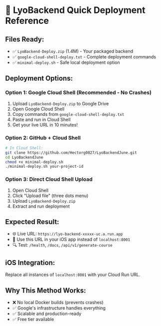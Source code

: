 # 🚀 LyoBackend Quick Deployment Reference

## Files Ready:
- ✅ `LyoBackend-Deploy.zip` (1.4M) - Your packaged backend
- ✅ `google-cloud-shell-deploy.txt` - Complete deployment commands
- ✅ `minimal-deploy.sh` - Safe local deployment option

## Deployment Options:

### Option 1: Google Cloud Shell (Recommended - No Crashes)
1. Upload `LyoBackend-Deploy.zip` to Google Drive
2. Open Google Cloud Shell
3. Copy commands from `google-cloud-shell-deploy.txt`
4. Paste and run in Cloud Shell
5. Get your live URL in 10 minutes!

### Option 2: GitHub + Cloud Shell
```bash
# In Cloud Shell:
git clone https://github.com/Hectorg0827/LyoBackendJune.git
cd LyoBackendJune
chmod +x minimal-deploy.sh
./minimal-deploy.sh your-project-id
```

### Option 3: Direct Cloud Shell Upload
1. Open Cloud Shell
2. Click "Upload file" (three dots menu)
3. Upload `LyoBackend-Deploy.zip`
4. Extract and run deployment

## Expected Result:
- 🌐 Live URL: `https://lyo-backend-xxxxx-uc.a.run.app`
- 📱 Use this URL in your iOS app instead of `localhost:8001`
- 🔍 Test: `/health`, `/docs`, `/api/v1/generate-course`

## iOS Integration:
Replace all instances of `localhost:8001` with your Cloud Run URL.

## Why This Method Works:
- ❌ No local Docker builds (prevents crashes)
- ✅ Google's infrastructure handles everything
- ✅ Scalable and production-ready
- ✅ Free tier available
